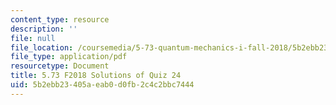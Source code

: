 ```yaml
---
content_type: resource
description: ''
file: null
file_location: /coursemedia/5-73-quantum-mechanics-i-fall-2018/5b2ebb23405aeab0d0fb2c4c2bbc7444_MIT5_73F18_quiz24_soln.pdf
file_type: application/pdf
resourcetype: Document
title: 5.73 F2018 Solutions of Quiz 24
uid: 5b2ebb23-405a-eab0-d0fb-2c4c2bbc7444
---
```

